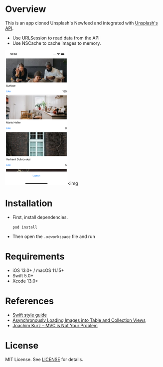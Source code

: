 # Overview

This is an app cloned Unsplash's Newfeed and integrated with [Unsplash's API](https://unsplash.com/documentation).

- Use URLSession to read data from the API
- Use NSCache to cache images to memory.

<img src="https://github.com/xuantho000k/Unsplashs-Feed-Clone/blob/main/screenshots/1.png" width="200"><img 

# Installation

- First, install dependencies.

  `pod install`
  
- Then open the `.xcworkspace` file and run

# Requirements

- iOS 13.0+ / macOS 11.15+
- Swift 5.0+
- Xcode 13.0+

# References

- [Swift style guide](https://github.com/raywenderlich/swift-style-guide)
- [Asynchronously Loading Images into Table and Collection Views](https://developer.apple.com/documentation/uikit/views_and_controls/table_views/asynchronously_loading_images_into_table_and_collection_views/)
- [Joachim Kurz – MVC is Not Your Problem](https://youtu.be/A1vzcxR-Ss0)

# License
MIT License. See [LICENSE](https://github.com/xuantho000k/Unsplashs-Feed-Clone/blob/main/LICENSE) for details.
